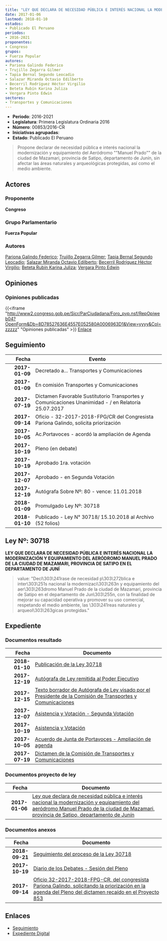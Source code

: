 ```yaml
---
title: "LEY QUE DECLARA DE NECESIDAD PÚBLICA E INTERÉS NACIONAL LA MODERNIZACIÓN Y EQUIPAMIENTO DEL AERÓDROMO 'MANUEL PRADO' DE LA CIUDAD DE MAZAMARI, PROVINCIA DE SATIPO, DEPARTAMENTO DE JUNÍN"
date: 2017-01-06
lastmod: 2018-01-10
estados:
- Publicado El Peruano
periodos:
- 2016-2021
proponentes:
- Congreso
grupos:
- Fuerza Popular
autores:
- Pariona Galindo Federico
- Trujillo Zegarra Gilmer
- Tapia Bernal Segundo Leocadio
- Salazar Miranda Octavio Edilberto
- Becerril Rodríguez Héctor Virgilio
- Beteta Rubín Karina Juliza
- Vergara Pinto Edwin
sectores:
- Transportes y Comunicaciones
---
```

- **Periodo**: 2016-2021
- **Legislatura**: Primera Legislatura Ordinaria 2016
- **Número**: 00853/2016-CR
- **Iniciativas agrupadas**: 
- **Estado**: Publicado El Peruano

> Propone declarar de necesidad pública e interés nacional la modernización y equipamiento del Aeródromo ""Manuel Prado"" de la ciudad de Mazamari, provincia de Satipo, departamento de Junín, sin afectar las áreas naturales y arqueológicas protegidas, así como el medio ambiente.


## Actores

### Proponente

**Congreso**

### Grupo Parlamentario

**Fuerza Popular**

### Autores

[Pariona Galindo Federico](mailto:mailto:fpariona@congreso.gob.pe); [Trujillo Zegarra Gilmer](mailto:mailto:gtrujilloz@congreso.gob.pe); [Tapia Bernal Segundo Leocadio](mailto:mailto:stapia@congreso.gob.pe); [Salazar Miranda Octavio Edilberto](mailto:mailto:osalazar@congreso.gob.pe); [Becerril Rodríguez Héctor Virgilio](mailto:mailto:hbecerril@congreso.gob.pe); [Beteta Rubín Karina Juliza](mailto:mailto:kbeteta@congreso.gob.pe); [Vergara Pinto Edwin](mailto:mailto:evergara@congreso.gob.pe)

## Opiniones

### Opiniones publicadas

{{<iframe "http://www2.congreso.gob.pe/Sicr/ParCiudadana/Foro_pvp.nsf/RepOpiweb04?OpenForm&Db=8D78527636E4557E052580A0006963D1&View=yyyy&Col=zzzzz" "Opiniones publicadas" >}}
[Enlace](http://www2.congreso.gob.pe/Sicr/ParCiudadana/Foro_pvp.nsf/RepOpiweb04?OpenForm&Db=8D78527636E4557E052580A0006963D1&View=yyyy&Col=zzzzz)


## Seguimiento

| Fecha | Evento |
|------:|--------|
| **2017-01-09** | Decretado a... Transportes y Comunicaciones |
| **2017-01-09** | En comisión Transportes y Comunicaciones |
| **2017-07-19** | Dictamen Favorable Sustitutorio Transportes y Comunicaciones Unanimidad - / en Relatoría 25.07.2017 |
| **2017-09-14** | Oficio - 32-2017-2018-FPG/CR del Congresista Pariona Galindo, solicita priorización |
| **2017-10-05** | Ac.Portavoces - acordó la ampliación de Agenda |
| **2017-10-19** | Pleno (en debate) |
| **2017-10-19** | Aprobado 1ra. votación |
| **2017-12-07** | Aprobado - en Segunda Votación |
| **2017-12-19** | Autógrafa Sobre Nº: 80 - vence: 11.01.2018 |
| **2018-01-09** | Promulgado Ley Nº: 30718 |
| **2018-01-10** | Publicado - Ley N° 30718/ 15.10.2018 al Archivo (52 folios) |

## Ley Nº: 30718

**LEY QUE DECLARA DE NECESIDAD PÚBLICA E INTERÉS NACIONAL LA MODERNIZACIÓN Y EQUIPAMIENTO DEL AERÓDROMO MANUEL PRADO DE LA CIUDAD DE MAZAMARI, PROVINCIA DE SATIPO EN EL DEPARTAMENTO DE JUNÍ**

> value: "Decl\303\241rase de necesidad p\303\272blica e inter\303\251s nacional la modernizaci\303\263n y equipamiento del aer\303\263dromo Manuel Prado de la ciudad de Mazamari, provincia de Satipo en el departamento de Jun\303\255n, con la finalidad de mejorar su capacidad operativa y promover su uso comercial, respetando el medio ambiente, las \303\241reas naturales y arqueol\303\263gicas protegidas."


## Expediente

### Documentos resultado

| Fecha | Documento |
|------:|-----------|
| **2018-01-10** | [Publicación de la Ley 30718](http://www.leyes.congreso.gob.pe/Documentos/2016_2021/ADLP/Normas_Legales/30718-LEY.pdf) |
| **2017-12-19** | [Autógrafa de Ley remitida al Poder Ejecutivo](http://www.leyes.congreso.gob.pe/Documentos/2016_2021/ADLP/Texto_Aprobado/AU0085320171219.PDF) |
| **2017-12-15** | [Texto borrador de Autógrafa de Ley visado por el Presidente de la Comisión de Transportes y Comunicaciones](http://www.leyes.congreso.gob.pe/Documentos/2016_2021/Texto_Borrador_de_Autografa/BAU0085320171215.PDF) |
| **2017-12-07** | [Asistencia y Votación - Segunda Votación](http://www.leyes.congreso.gob.pe/Documentos/2016_2021/Asistencia_y_Votacion/Proyectos_de_Ley/Exoneracion_de_Segunda_Votacion/ESV0085320171207.pdf) |
| **2017-10-19** | [Asistencia y Votación](http://www.leyes.congreso.gob.pe/Documentos/2016_2021/Asistencia_y_Votacion/Proyectos_de_Ley/AV0085320171019.pdf) |
| **2017-10-05** | [Acuerdo de Junta de Portavoces - Ampliación de agenda](http://www.leyes.congreso.gob.pe/Documentos/2016_2021/Acuerdos/Junta_Portavoces/AJP0085320171005.pdf) |
| **2017-07-19** | [Dictamen de la Comisión de Transportes y Comunicaciones](http://www.leyes.congreso.gob.pe/Documentos/2016_2021/Dictamenes/Proyectos_de_Ley/00853DC23MAY20170719..pdf) |

### Documentos proyecto de ley

| Fecha | Documento |
|------:|-----------|
| **2017-01-06** | [Ley que declara de necesidad pública e interés nacional la modernización y equipamiento del aeródromo Manuel Prado de la ciudad de Mazamari, provincia de Satipo, departamento de Junín](http://www.leyes.congreso.gob.pe/Documentos/2016_2021/Proyectos_de_Ley_y_de_Resoluciones_Legislativas/PL0085320170106...pdf) |

### Documentos anexos

| Fecha | Documento |
|------:|-----------|
| **2018-09-21** | [Seguimiento del proceso de la Ley 30718](http://www.leyes.congreso.gob.pe/Documentos/2016_2021/Seguimiento_de_Proyectos_de_Ley/00853PL20180921.PDF) |
| **2017-10-19** | [Diario de los Debates - Sesión del Pleno](http://www.leyes.congreso.gob.pe/Documentos/2016_2021/ADLP/Diario_Debates/30718-TDD.pdf) |
| **2017-09-14** | [Oficio 32-2017-2018-FPG-CR, del congresista Pariona Galindo, solicitando la priorización en la agenda del Pleno del dictamen recaído en el Proyecto 853](http://www.leyes.congreso.gob.pe/Documentos/2016_2021/Oficios/Congresistas/OFICIO-32-2017-2018-FPG-CR.PDF) |

## Enlaces

- [Seguimiento](http://www2.congreso.gob.pe/Sicr/TraDocEstProc/CLProLey2016.nsf/f7fff46988ca05b1052578e100829cc7/25ee53815e4bdbd0052580a000626897?OpenDocument)
- [Expediente Digital](http://www2.congreso.gob.pe/Sicr/TraDocEstProc/CLProLey2016.nsf/f7fff46988ca05b1052578e100829cc7/25ee53815e4bdbd0052580a000626897?OpenDocument&Click=05257FB7005EB655.eb71d0cf91d8294e05256cdf006b5706/$Body/0.1C6C)


